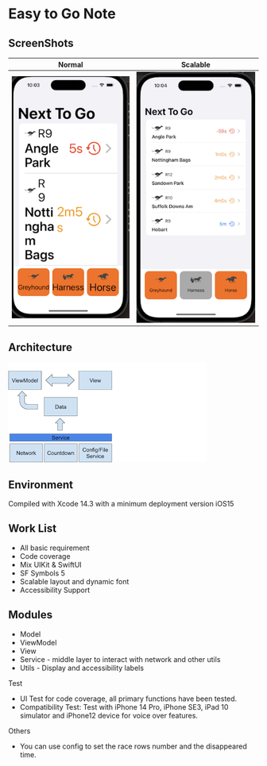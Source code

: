 
# Easy to Go Note

## ScreenShots

| Normal           | Scalable       |
| -------------    | ------------- |
|![](./Neds/Documentation/images/image1.png)  | ![](./Neds/Documentation/images/image3.png) |

## Architecture
![](./Neds/Documentation/images/image2.png)



## Environment
Compiled with Xcode 14.3 with a minimum deployment version iOS15


## Work List

- All basic requirement
- Code coverage
- Mix UIKit & SwiftUI
- SF Symbols 5
- Scalable layout and dynamic font
- Accessibility Support



## Modules
- Model
- ViewModel
- View
- Service - middle layer to interact with network and other utils
- Utils - Display and accessibility labels

Test
- UI Test for code coverage, all primary functions have been tested.
- Compatibility Test: Test with iPhone 14 Pro, iPhone SE3, iPad 10 simulator and iPhone12 device for voice over features.

Others
- You can use config to set the race rows number and the disappeared time.

